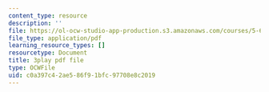 ```yaml
---
content_type: resource
description: ''
file: https://ol-ocw-studio-app-production.s3.amazonaws.com/courses/5-61-physical-chemistry-fall-2017/c0a397c42ae586f91bfc97708e8c2019_6ROuKtm5zds.pdf
file_type: application/pdf
learning_resource_types: []
resourcetype: Document
title: 3play pdf file
type: OCWFile
uid: c0a397c4-2ae5-86f9-1bfc-97708e8c2019
---
```

